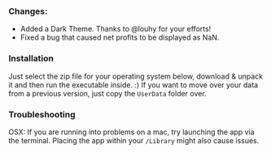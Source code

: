 ### Changes:
- Added a Dark Theme. Thanks to @louhy for your efforts! 
- Fixed a bug that caused net profits to be displayed as NaN.

### Installation
Just select the zip file for your operating system below, download & unpack it and then run the executable inside. :)
If you want to move over your data from a previous version, just copy the `UserData` folder over.

### Troubleshooting
OSX: If you are running into problems on a mac, try launching the app via the terminal. Placing the app within your `/Library` might also cause issues.